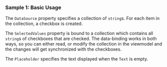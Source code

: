 ### Sample 1: Basic Usage

The `DataSource` property specifies a collection of `string`s. For each item in the collection, a checkbox is created.

The `SelectedValues` property is bound to a collection which contains all `string`s of checkboxes that are checked. The data-binding works in both ways, so you can either read, or modify the collection in the viewmodel and the changes will get synchronized with the checkboxes.

The `Placeholder` specifies the text displayed when the `Text` is empty.